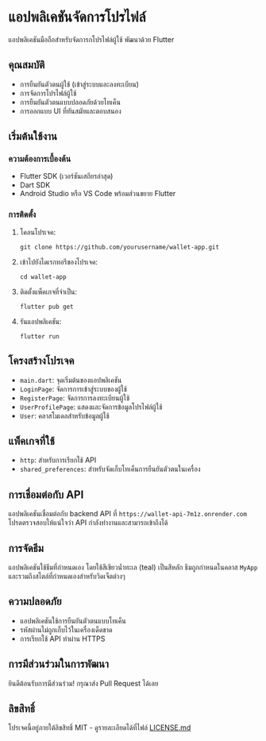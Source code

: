 # แอปพลิเคชันจัดการโปรไฟล์

แอปพลิเคชันมือถือสำหรับจัดการกโปรไฟล์ผู้ใช้ พัฒนาด้วย Flutter

## คุณสมบัติ

- การยืนยันตัวตนผู้ใช้ (เข้าสู่ระบบและลงทะเบียน)
- การจัดการโปรไฟล์ผู้ใช้
- การยืนยันตัวตนแบบปลอดภัยด้วยโทเค็น
- การออกแบบ UI ที่ทันสมัยและตอบสนอง

## เริ่มต้นใช้งาน

### ความต้องการเบื้องต้น

- Flutter SDK (เวอร์ชันเสถียรล่าสุด)
- Dart SDK
- Android Studio หรือ VS Code พร้อมส่วนขยาย Flutter

### การติดตั้ง

1. โคลนโปรเจค:
   ```
   git clone https://github.com/yourusername/wallet-app.git
   ```

2. เข้าไปยังไดเรกทอรีของโปรเจค:
   ```
   cd wallet-app
   ```

3. ติดตั้งแพ็คเกจที่จำเป็น:
   ```
   flutter pub get
   ```

4. รันแอปพลิเคชัน:
   ```
   flutter run
   ```

## โครงสร้างโปรเจค

- `main.dart`: จุดเริ่มต้นของแอปพลิเคชัน
- `LoginPage`: จัดการการเข้าสู่ระบบของผู้ใช้
- `RegisterPage`: จัดการการลงทะเบียนผู้ใช้
- `UserProfilePage`: แสดงและจัดการข้อมูลโปรไฟล์ผู้ใช้
- `User`: คลาสโมเดลสำหรับข้อมูลผู้ใช้

## แพ็คเกจที่ใช้

- `http`: สำหรับการเรียกใช้ API
- `shared_preferences`: สำหรับจัดเก็บโทเค็นการยืนยันตัวตนในเครื่อง

## การเชื่อมต่อกับ API

แอปพลิเคชันเชื่อมต่อกับ backend API ที่ `https://wallet-api-7m1z.onrender.com` โปรดตรวจสอบให้แน่ใจว่า API กำลังทำงานและสามารถเข้าถึงได้

## การจัดธีม

แอปพลิเคชันใช้ธีมที่กำหนดเอง โดยใช้สีเขียวน้ำทะเล (teal) เป็นสีหลัก ธีมถูกกำหนดในคลาส `MyApp` และรวมถึงสไตล์ที่กำหนดเองสำหรับวิดเจ็ตต่างๆ

## ความปลอดภัย

- แอปพลิเคชันใช้การยืนยันตัวตนแบบโทเค็น
- รหัสผ่านไม่ถูกเก็บไว้ในเครื่องเด็ดขาด
- การเรียกใช้ API ทำผ่าน HTTPS

## การมีส่วนร่วมในการพัฒนา

ยินดีต้อนรับการมีส่วนร่วม! กรุณาส่ง Pull Request ได้เลย

## ลิขสิทธิ์

โปรเจคนี้อยู่ภายใต้ลิขสิทธิ์ MIT - ดูรายละเอียดได้ที่ไฟล์ [LICENSE.md](LICENSE.md)